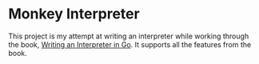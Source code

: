 # Monkey Interpreter

This project is my attempt at writing an interpreter while working through the book, [Writing an Interpreter in Go](https://interpreterbook.com/).
It supports all the features from the book.
